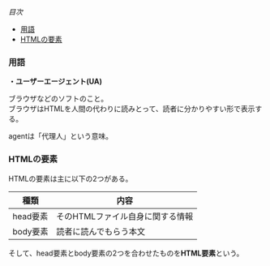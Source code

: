 *目次*
* [用語](#用語)
* [HTMLの要素](#HTMLの要素)

### 用語

**・ユーザーエージェント(UA)**

ブラウザなどのソフトのこと。  
ブラウザはHTMLを人間の代わりに読みとって、読者に分かりやすい形で表示する。  

agentは「代理人」という意味。

### HTMLの要素

HTMLの要素は主に以下の2つがある。

|種類|内容|
|-|-|
|head要素|そのHTMLファイル自身に関する情報|
|body要素|読者に読んでもらう本文|

そして、head要素とbody要素の2つを合わせたものを**HTML要素**という。
